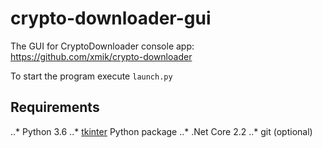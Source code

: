 # crypto-downloader-gui

The GUI for CryptoDownloader console app: https://github.com/xmik/crypto-downloader

To start the program execute `launch.py`

## Requirements
..* Python 3.6
..* [tkinter](https://docs.python.org/3.6/library/tkinter.html) Python package
..* .Net Core 2.2
..* git (optional)
